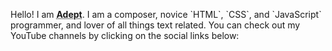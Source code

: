 <!DOCTYPE html>
<html>
    <head>
        <link rel="stylesheet" type="text/css" href="https://github.com/blackmidiyoshi/blackmidiyoshi/blob/main/Black%20MIDI%20Yoshi%20-%20Information%20%26%20Bio%20(style).css">
        <link rel="preconnect" href="https://fonts.googleapis.com">
        <link rel="preconnect" href="https://fonts.gstatic.com" crossorigin>
        <link href="https://fonts.googleapis.com/css2?family=Special+Gothic&display=swap" rel="stylesheet">
    </head>
    <body>
        <p>Hello! I am <abbr title="also known as Nerdly!"><b>Adept</b></abbr>. I am a composer, novice `HTML`, `CSS`, and `JavaScript` programmer, and lover of all things text related. You can check out my YouTube channels by clicking on the social links below:</p>
    </body>
</html>

<!---
blackmidiyoshi/blackmidiyoshi is a ✨ special ✨ repository because its `README.md` (this file) appears on your GitHub profile.
You can click the Preview link to take a look at your changes.
--->

